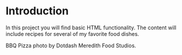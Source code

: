 # Introduction

In this project you will find basic HTML functionality. The content will include recipes for several of my favorite food dishes.

BBQ Pizza photo by Dotdash Meredith Food Studios.
